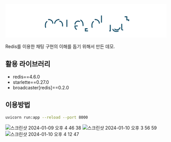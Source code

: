 ![coredot-chat-demo](logo.svg)

Redis를 이용한 채팅 구현의 이해를 돕기 위해서 만든 데모.

## 활용 라이브러리
- redis==4.6.0
- starlette==0.27.0
- broadcaster[redis]==0.2.0

## 이용방법
```bash
uvicorn run:app --reload --port 8000
```

<img width="703" alt="스크린샷 2024-01-09 오후 4 46 38" src="https://github.com/heeeesoo/chat-demo/assets/73633272/853dc55e-ee58-4b88-b250-fd77c2415941">

<img width="880" alt="스크린샷 2024-01-10 오후 3 56 59" src="https://github.com/heeeesoo/gpt-chat-lambda/assets/73633272/56889448-5943-47e8-947d-b86d6470a3c8">


<img width="835" alt="스크린샷 2024-01-10 오후 4 12 47" src="https://github.com/heeeesoo/gpt-chat-lambda-eb/assets/73633272/d5dc8ca6-5688-4f3e-b40a-85d750d0004a">

